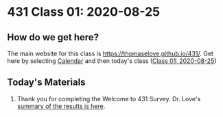 # 431 Class 01: 2020-08-25

## How do we get here?

The main website for this class is https://thomaselove.github.io/431/. Get here by selecting [Calendar](https://thomaselove.github.io/431/calendar.html) and then today's class ([Class 01: 2020-08-25](https://github.com/THOMASELOVE/431-2020/blob/master/classes/class01))

## Today's Materials

1. Thank you for completing the Welcome to 431 Survey. Dr. Love's [summary of the results is here](http://bit.ly/431-2020-welcome-results).

